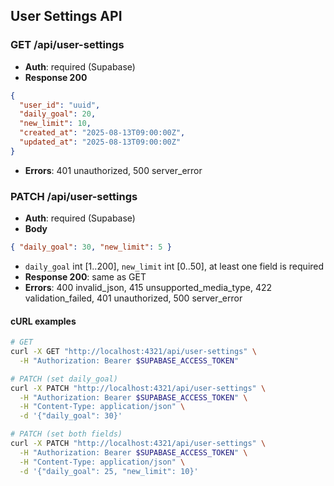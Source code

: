 ## User Settings API

### GET /api/user-settings
- **Auth**: required (Supabase)
- **Response 200**
```json
{
  "user_id": "uuid",
  "daily_goal": 20,
  "new_limit": 10,
  "created_at": "2025-08-13T09:00:00Z",
  "updated_at": "2025-08-13T09:00:00Z"
}
```
- **Errors**: 401 unauthorized, 500 server_error

### PATCH /api/user-settings
- **Auth**: required (Supabase)
- **Body**
```json
{ "daily_goal": 30, "new_limit": 5 }
```
- `daily_goal` int [1..200], `new_limit` int [0..50], at least one field is required
- **Response 200**: same as GET
- **Errors**: 400 invalid_json, 415 unsupported_media_type, 422 validation_failed, 401 unauthorized, 500 server_error

#### cURL examples

```bash
# GET
curl -X GET "http://localhost:4321/api/user-settings" \
  -H "Authorization: Bearer $SUPABASE_ACCESS_TOKEN"

# PATCH (set daily_goal)
curl -X PATCH "http://localhost:4321/api/user-settings" \
  -H "Authorization: Bearer $SUPABASE_ACCESS_TOKEN" \
  -H "Content-Type: application/json" \
  -d '{"daily_goal": 30}'

# PATCH (set both fields)
curl -X PATCH "http://localhost:4321/api/user-settings" \
  -H "Authorization: Bearer $SUPABASE_ACCESS_TOKEN" \
  -H "Content-Type: application/json" \
  -d '{"daily_goal": 25, "new_limit": 10}'
```


